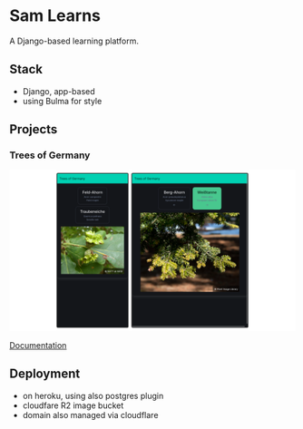 # Sam Learns

A Django-based learning platform.

## Stack

- Django, app-based
- using Bulma for style

## Projects

### Trees of Germany

![screenshot mockup](/trees_of_germany/doc/img/screen1.png)

[Documentation](/trees_of_germany/README.md)


## Deployment

- on heroku, using also postgres plugin
- cloudfare R2 image bucket
- domain also managed via cloudflare